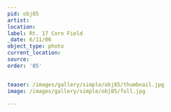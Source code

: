 ```yaml
---
pid: obj85
artist: 
location: 
label: Rt. 17 Corn Field
_date: 6/11/06
object_type: photo
current_location: 
source: 
order: '85'


teaser: /images/gallery/simple/obj85/thumbnail.jpg
image: /images/gallery/simple/obj85/full.jpg
 
---
```


